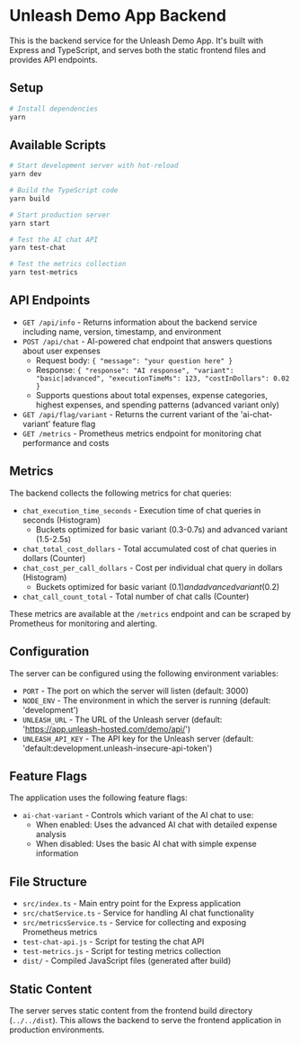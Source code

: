 # Unleash Demo App Backend

This is the backend service for the Unleash Demo App. It's built with Express and TypeScript, and serves both the static frontend files and provides API endpoints.

## Setup

```bash
# Install dependencies
yarn
```

## Available Scripts

```bash
# Start development server with hot-reload
yarn dev

# Build the TypeScript code
yarn build

# Start production server
yarn start

# Test the AI chat API
yarn test-chat

# Test the metrics collection
yarn test-metrics
```

## API Endpoints

- `GET /api/info` - Returns information about the backend service including name, version, timestamp, and environment
- `POST /api/chat` - AI-powered chat endpoint that answers questions about user expenses
  - Request body: `{ "message": "your question here" }`
  - Response: `{ "response": "AI response", "variant": "basic|advanced", "executionTimeMs": 123, "costInDollars": 0.02 }`
  - Supports questions about total expenses, expense categories, highest expenses, and spending patterns (advanced variant only)
- `GET /api/flag/variant` - Returns the current variant of the 'ai-chat-variant' feature flag
- `GET /metrics` - Prometheus metrics endpoint for monitoring chat performance and costs

## Metrics

The backend collects the following metrics for chat queries:

- `chat_execution_time_seconds` - Execution time of chat queries in seconds (Histogram)
  - Buckets optimized for basic variant (0.3-0.7s) and advanced variant (1.5-2.5s)
- `chat_total_cost_dollars` - Total accumulated cost of chat queries in dollars (Counter)
- `chat_cost_per_call_dollars` - Cost per individual chat query in dollars (Histogram)
  - Buckets optimized for basic variant ($0.1) and advanced variant ($0.2)
- `chat_call_count_total` - Total number of chat calls (Counter)

These metrics are available at the `/metrics` endpoint and can be scraped by Prometheus for monitoring and alerting.

## Configuration

The server can be configured using the following environment variables:

- `PORT` - The port on which the server will listen (default: 3000)
- `NODE_ENV` - The environment in which the server is running (default: 'development')
- `UNLEASH_URL` - The URL of the Unleash server (default: 'https://app.unleash-hosted.com/demo/api/')
- `UNLEASH_API_KEY` - The API key for the Unleash server (default: 'default:development.unleash-insecure-api-token')

## Feature Flags

The application uses the following feature flags:

- `ai-chat-variant` - Controls which variant of the AI chat to use:
  - When enabled: Uses the advanced AI chat with detailed expense analysis
  - When disabled: Uses the basic AI chat with simple expense information

## File Structure

- `src/index.ts` - Main entry point for the Express application
- `src/chatService.ts` - Service for handling AI chat functionality
- `src/metricsService.ts` - Service for collecting and exposing Prometheus metrics
- `test-chat-api.js` - Script for testing the chat API
- `test-metrics.js` - Script for testing metrics collection
- `dist/` - Compiled JavaScript files (generated after build)

## Static Content

The server serves static content from the frontend build directory (`../../dist`). This allows the backend to serve the frontend application in production environments.
